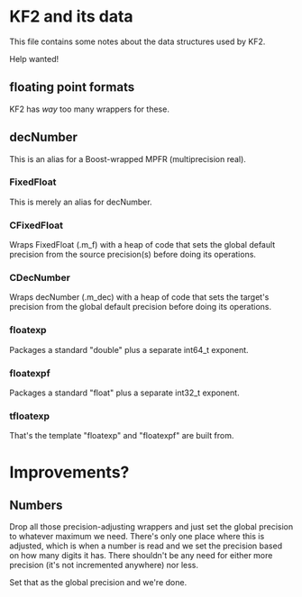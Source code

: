 # KF2 and its data

This file contains some notes about the data structures used by KF2.

Help wanted!

## floating point formats

KF2 has *way* too many wrappers for these.

## decNumber

This is an alias for a Boost-wrapped MPFR (multiprecision real).

### FixedFloat

This is merely an alias for decNumber.

### CFixedFloat

Wraps FixedFloat (.m_f) with a heap of code that sets the global default
precision from the source precision(s) before doing its operations.

### CDecNumber

Wraps decNumber (.m_dec) with a heap of code that sets the target's
precision from the global default precision before doing its operations.

### floatexp

Packages a standard "double" plus a separate int64_t exponent.

### floatexpf

Packages a standard "float" plus a separate int32_t exponent.

### tfloatexp

That's the template "floatexp" and "floatexpf" are built from.


# Improvements?

## Numbers

Drop all those precision-adjusting wrappers and just set the global
precision to whatever maximum we need. There's only one place where this is
adjusted, which is when a number is read and we set the precision based on
how many digits it has. There shouldn't be any need for either more
precision (it's not incremented anywhere) nor less.

Set that as the global precision and we're done.
